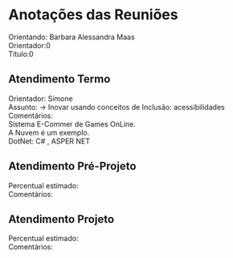 # Anotações das Reuniões

Orientando: Barbara Alessandra Maas  
Orientador:0  
Título:0

## Atendimento Termo

Orientador: Simone  
Assunto: 
-> Inovar usando conceitos de Inclusão: acessibilidades  
Comentários:  
Sistema E-Commer de Games OnLine.  
A Nuvem é um exemplo.  
DotNet: C# , ASPER NET

## Atendimento Pré-Projeto

Percentual estimado:  
Comentários:  

## Atendimento Projeto

Percentual estimado:  
Comentários:  
